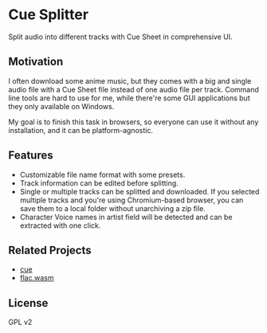 # Cue Splitter

Split audio into different tracks with Cue Sheet in comprehensive UI.

## Motivation

I often download some anime music, but they comes with a big and single audio file with a Cue Sheet file instead of one audio file per track.
Command line tools are hard to use for me, while there're some GUI applications but they only available on Windows.

My goal is to finish this task in browsers, so everyone can use it without any installation, and it can be platform-agnostic.

## Features

- Customizable file name format with some presets.
- Track information can be edited before splitting.
- Single or multiple tracks can be splitted and downloaded. If you selected multiple tracks and you're using Chromium-based browser, you can save them to a local folder without unarchiving a zip file.
- Character Voice names in artist field will be detected and can be extracted with one click.

## Related Projects

- [cue](https://github.com/g-plane/cue)
- [flac.wasm](https://github.com/g-plane/flac.wasm)

## License

GPL v2
